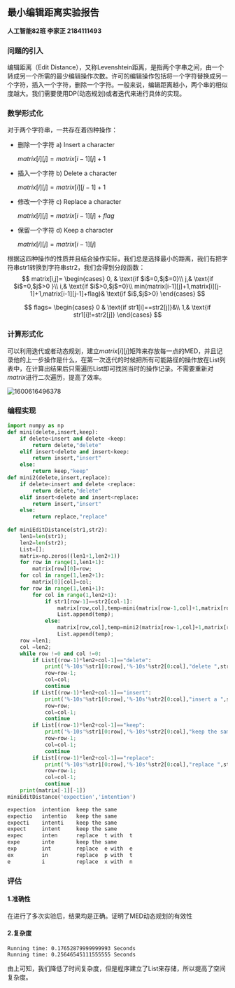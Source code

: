 ## 最小编辑距离实验报告

**人工智能82班    李家正   2184111493**

### 问题的引入

编辑距离（Edit Distance），又称Levenshtein距离，是指两个字串之间，由一个转成另一个所需的最少编辑操作次数。许可的编辑操作包括将一个字符替换成另一个字符，插入一个字符，删除一个字符。一般来说，编辑距离越小，两个串的相似度越大。我们需要使用DP(动态规划)或者迭代来进行具体的实现。

### 数学形式化

对于两个字符串，一共存在着四种操作：

- 删除一个字符     a) Insert a character

  $matrix[i][j]=matrix[i-1][j]+1$

- 插入一个字符     b) Delete a character

  $matrix[i][j]=matrix[i][j-1]+1$

- 修改一个字符     c) Replace a character

  $matrix[i][j]=matrix[i-1][j]+flag$

- 保留一个字符     d) Keep a character

  $matrix[i][j]=matrix[i-1][j]$

根据这四种操作的性质并且结合操作实际，我们总是选择最小的距离，我们有把字符串str1转换到字符串str2，我们会得到分段函数：
$$
matrix[i,j]=
	\begin{cases}
		0, & \text{if $i$=0,$j$=0}\\
		j,& \text{if $i$=0,$j$>0 }\\
		i,& \text{if $i$>0,$j$=0}\\
		min(matrix[i-1][j]+1,matrix[i][j-1]+1,matrix[i-1][j-1]+flag)& \text{if $i$,$j$>0}
	\end{cases}
$$

$$
flags=
	\begin{cases}
		0 & \text{if str1[i]==str2[j]}&\\
		1,& \text{if str1[i]!=str2[j]}
	\end{cases}
$$



### 计算形式化

可以利用迭代或者动态规划，建立$matrix[i][j]$矩阵来存放每一点的MED，并且记录他的上一步操作是什么，在第一次迭代的时候把所有可能路径的操作放在List列表中，在计算出结果后只需遍历List即可找回当时的操作记录。不需要重新对$matrix$进行二次遍历，提高了效率。

![1600616496378](C:\Users\admin\AppData\Roaming\Typora\typora-user-images\1600616496378.png)

### 编程实现

```python
import numpy as np
def mini(delete,insert,keep):
    if delete<insert and delete <keep:
        return delete,"delete"
    elif insert<delete and insert<keep:
        return insert,"insert"
    else:
        return keep,"keep"
def mini2(delete,insert,replace):
    if delete<insert and delete <replace:
        return delete,"delete"
    elif insert<delete and insert<replace:
        return insert,"insert"
    else:
        return replace,"replace"
    
def miniEditDistance(str1,str2):
    len1=len(str1);
    len2=len(str2);
    List=[];
    matrix=np.zeros((len1+1,len2+1))
    for row in range(1,len1+1):
        matrix[row][0]=row;
    for col in range(1,len2+1):
        matrix[0][col]=col;
    for row in range(1,len1+1):
        for col in range(1,len2+1):
            if str1[row-1]==str2[col-1]:
                matrix[row,col],temp=mini(matrix[row-1,col]+1,matrix[row,col-1]+1,matrix[row-1,col-1])
                List.append(temp);
            else:
                matrix[row,col],temp=mini2(matrix[row-1,col]+1,matrix[row,col-1]+1,matrix[row-1,col-1]+1)
                List.append(temp);
    row =len1;
    col =len2;
    while row !=0 and col !=0:
        if List[(row-1)*len2+col-1]=="delete":
            print('%-10s'%str1[0:row],'%-10s'%str2[0:col],"delete ",str1[row]);
            row=row-1;
            col=col;
            continue
        if List[(row-1)*len2+col-1]=="insert":
            print('%-10s'%str1[0:row],'%-10s'%str2[0:col],"insert a ",str2[col]);
            row=row;
            col=col-1;
            continue
        if List[(row-1)*len2+col-1]=="keep":
            print('%-10s'%str1[0:row],'%-10s'%str2[0:col],"keep the same");
            row=row-1;
            col=col-1;
            continue
        if List[(row-1)*len2+col-1]=="replace":
            print('%-10s'%str1[0:row],'%-10s'%str2[0:col],"replace ",str1[row-1],"with ",str2[col-1]);
            row=row-1;
            col=col-1;
            continue
    print(matrix[-1][-1])
miniEditDistance('expection','intention')
```

```markdown
expection  intention  keep the same
expectio   intentio   keep the same
expecti    intenti    keep the same
expect     intent     keep the same
expec      inten      replace  t with  t
expe       inte       keep the same
exp        int        replace  e with  e
ex         in         replace  p with  t
e          i          replace  x with  n
```



### 评估

#### 1.准确性

在进行了多次实验后，结果均是正确。证明了MED动态规划的有效性

#### 2.复杂度

```
Running time: 0.17652879999999993 Seconds
Running time: 0.25646545111555555 Seconds
```

由上可知，我们降低了时间复杂度，但是程序建立了List来存储，所以提高了空间复杂度。
